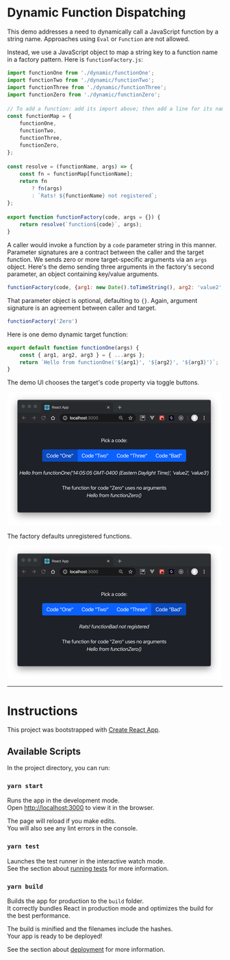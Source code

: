 # Dynamic Function Dispatching

This demo addresses a need to dynamically call a JavaScript function by a string name.
Approaches using `Eval` or `Function` are not allowed. 

Instead, we use a JavaScript object to map a string key to a function name
in a factory pattern. Here is `functionFactory.js`:

```javascript
import functionOne from './dynamic/functionOne';
import functionTwo from './dynamic/functionTwo';
import functionThree from './dynamic/functionThree';
import functionZero from './dynamic/functionZero';

// To add a function: add its import above; then add a line for its name here:
const functionMap = {
    functionOne,
    functionTwo,
    functionThree,
    functionZero,
};

const resolve = (functionName, args) => {
    const fn = functionMap[functionName];
    return fn
        ? fn(args)
        : `Rats! ${functionName} not registered`;
};

export function functionFactory(code, args = {}) {
    return resolve(`function${code}`, args);
}
```

A caller would invoke a function by a `code` parameter string in this manner.
Parameter signatures are a contract between the caller and the target function.
We sends zero or more target-specific arguments via an
`args` object. Here's the demo sending three arguments in the factory's
second parameter, an object containing key/value arguments.

```javascript
functionFactory(code, {arg1: new Date().toTimeString(), arg2: 'value2', arg3: 'value3'})
```
That parameter object is optional, defaulting to `{}`. Again, argument
signature is an agreement between caller and target.

```javascript
functionFactory('Zero')
```

Here is one demo dynamic target function:

```javascript
export default function functionOne(args) {
    const { arg1, arg2, arg3 } = { ...args };
    return `Hello from functionOne('${arg1}', '${arg2}', '${arg3}')`;
}
```

The demo UI chooses the target's code property via toggle buttons.

![pix/code-factory-ui.png](pix/code-factory-ui.png)

The factory defaults unregistered functions.

![pix/code-factory-ui-bad-fn.png](pix/code-factory-ui-bad-fn.png)

---
# Instructions

This project was bootstrapped with [Create React App](https://github.com/facebook/create-react-app).

## Available Scripts

In the project directory, you can run:

### `yarn start`

Runs the app in the development mode.<br />
Open [http://localhost:3000](http://localhost:3000) to view it in the browser.

The page will reload if you make edits.<br />
You will also see any lint errors in the console.

### `yarn test`

Launches the test runner in the interactive watch mode.<br />
See the section about [running tests](https://facebook.github.io/create-react-app/docs/running-tests) for more information.

### `yarn build`

Builds the app for production to the `build` folder.<br />
It correctly bundles React in production mode and optimizes the build for the best performance.

The build is minified and the filenames include the hashes.<br />
Your app is ready to be deployed!

See the section about [deployment](https://facebook.github.io/create-react-app/docs/deployment) for more information.
